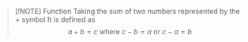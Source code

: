 > [!NOTE] Function
> Taking the sum of two numbers represented by the $+$ symbol
> It is defined as$$a+b=c\text{ where }c-b=a\text{ or }c-a=b$$